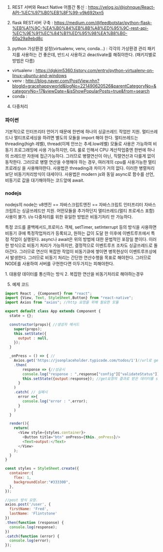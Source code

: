 1. REST 서버와 React Native 어플간 통신
: https://velog.io/@johnque/React-API-%EC%97%B0%EB%8F%99-v9k692txn5

2. flask REST서버 구축
: https://medium.com/@feedbotstar/python-flask-%EB%A1%9C-%EA%B0%84%EB%8B%A8%ED%95%9C-rest-api-%EC%9E%91%EC%84%B1%ED%95%98%EA%B8%B0-60a29a9ebd8c

3. python 가상환경 설정(virtualenv, venv, conda...) 
: 각각의 가상환경 관리 패키지를 사용하는 건 좋은데, 반드시 사용하고 deactivate를 해줘야한다.
(패키지별로 방법은 다름)
- virtualenv : https://dgkim5360.tistory.com/entry/python-virtualenv-on-linux-ubuntu-and-windows
- venv : http://blog.naver.com/PostView.nhn?blogId=gracehappyworld&logNo=221490620526&parentCategoryNo=&categoryNo=17&viewDate=&isShowPopularPosts=true&from=search
- conda : 

4. 다중처리

### 파이썬
<p>
	기본적으로 인터프리터 언어기 때문에 한번에 하나의 싱글쓰레드 작업만 지원. 멀티쓰레드나 멀티프로세싱을 하려면 별도의 모듈을 import 해야 한다. 멀티쓰레드는 threading(high 레벨), thread(이제 안쓰는 추세.low레벨) 모듈로 사용은 가능하여 비동기 프로그래밍에 사용 가능하지만, GIL 룰로 인해서 CPU 계산작업중엔 한번에 하나의 쓰레드만 자원에 접근가능하다. 그러므로 병렬연산이 아닌, 직렬연산과 다를게 없이 동작한다. 그러므로 병렬 연산을 수행해야 하는 경우, 여러개의 cpu를 사용가능한 멀티 프로레싱 을 사용해야한다. 사용법은 threading과 차이가 거의 없다. 이러한 병렬처리보단 비동기처리방식이 대세이다. 사용법은 modern js와 동일 async로 함수를 선언, 비동기로 값을 대기해야하는 코드앞에 await.
</p>


### nodejs
<p>
	nodejs의 node는 v8엔진 == 자바스크립트엔진 == 자바스크립트 인터프리터 자바스크립트는 싱글쓰레드만 지원. 어떤모듈을 추가하던지 멀티쓰레드(멀티 프로세스 포함) 사용이 불가. i/o 다중처리를 위한 유일한 방법은 비동기처리 만 가능하다.
</p>
<p>
	특정 코드를 콜백메서드,프로미스 객체, setTimer, setInterrupt 등의 방식을 사용하면 비동기 큐에 특정작업처리가 등록되고, 원하는 값이 도달 한 이후에 이벤트루프에서 특정 작업이 실행된다. async나 await은 위의 방법에 대한 문법적인 포장일 뿐이다. 이러한 방식으로 비동기 처리가 가능하지만, 결정적으로 이벤트루프 조차도 싱글쓰레드로 돌아간다. 그러므로 연산이 복잡한 작업이 비동기큐에 쌓이면 병목현상이 이벤트루프상에서 발생한다. 그러므로 비동기 처리는 간단한 연산수행을 목표로 해야한다. 그러므로 NODE를 사용하여 서버를 구현한다면 이두가지는 피해야한다.
</p>
	1. 대용량 데이터를 통신하는 방식
	2. 복잡한 연산을 비동기처리로 해야하는경우


5. 예제 코드
```javascript
import React , {Component} from "react";
import {View, Text, StyleSheet,Button} from "react-native";
import Axios from "axios"; //http 요청을 위해 필요한 모듈

export default class App extends Component {
  state = {};

  constructor(props){ //생성자 메서드
    super(props);
    this.setState({
      output : null,
    });
  }
```

```javascript
  _onPress = () => { //
    Axios.get('https://jsonplaceholder.typicode.com/todos/1')//url로 get방식으로 요청
    .then(
        response => {//성공시
        console.log("response : ",response["config"]["validateStatus"]);
        this.setState({output:response}); //get요청의 결과로 받은 데이터를 state에 저장.
      }
    )
    .catch( // 실패시
      error =>{
        console.log("error : ",error);
      }
    )
  }
```

```javascript
  render(){
    return(
      <View style={styles.container}>
        <Button title="btn" onPress={this._onPress}/>
        <Text>output:</Text>
      </View>
    );
  }
}

const styles = StyleSheet.create({
  container:{
    flex: 1,
    backgroundColor:"#333300",
  },
});
```

```javascript
//post 방식 요청.
axios.post('/user', {
  firstName: 'Fred',
  lastName: 'Flintstone'
})
.then(function (response) {
  console.log(response);
})
.catch(function (error) {
  console.log(error);
});
```
